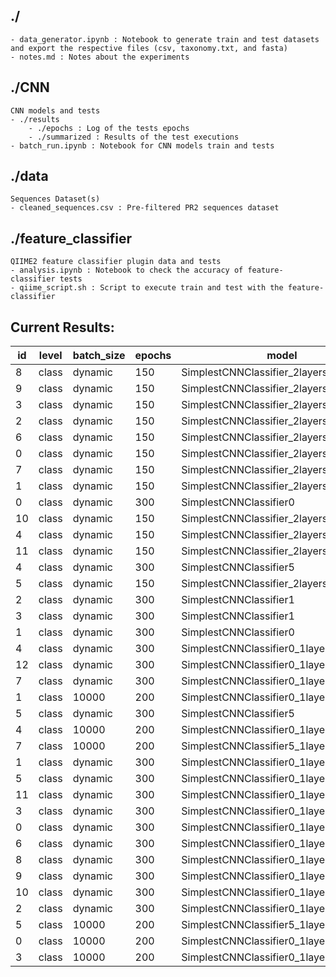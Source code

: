 ## ./
    - data_generator.ipynb : Notebook to generate train and test datasets and export the respective files (csv, taxonomy.txt, and fasta)
    - notes.md : Notes about the experiments

## ./CNN
    CNN models and tests
    - ./results
        - ./epochs : Log of the tests epochs
        - ./summarized : Results of the test executions
    - batch_run.ipynb : Notebook for CNN models train and tests

## ./data
    Sequences Dataset(s)
    - cleaned_sequences.csv : Pre-filtered PR2 sequences dataset

## ./feature_classifier
    QIIME2 feature classifier plugin data and tests
    - analysis.ipynb : Notebook to check the accuracy of feature-classifier tests
    - qiime_script.sh : Script to execute train and test with the feature-classifier

## Current Results:

| id | level | batch_size | epochs | model | learning_rate | best_epoch | train_acc_best_epoch | test_acc_best_epoch |
|----|-------|------------|--------|-------|--------------|------------|----------------------|---------------------|
| 8 | class | dynamic | 150 | SimplestCNNClassifier_2layers_Residual | 0.001 | 141.0 | 0.997202 | 0.950846 |
| 9 | class | dynamic | 150 | SimplestCNNClassifier_2layers_Residual | 0.001 | 148.0 | 0.998659 | 0.950279 |
| 3 | class | dynamic | 150 | SimplestCNNClassifier_2layers_Residual | 0.001 | 134.0 | 0.998910 | 0.949632 |
| 2 | class | dynamic | 150 | SimplestCNNClassifier_2layers_Residual | 0.001 | 129.0 | 0.997113 | 0.946473 |
| 6 | class | dynamic | 150 | SimplestCNNClassifier_2layers | 0.001 | 119.0 | 0.999199 | 0.945421 |
| 0 | class | dynamic | 150 | SimplestCNNClassifier_2layers | 0.001 | 109.0 | 0.999307 | 0.944935 |
| 7 | class | dynamic | 150 | SimplestCNNClassifier_2layers | 0.001 | 99.0 | 0.999100 | 0.944773 |
| 1 | class | dynamic | 150 | SimplestCNNClassifier_2layers | 0.001 | 101.0 | 0.999468 | 0.943882 |
| 0 | class | dynamic | 300 | SimplestCNNClassifier0 | 0.001 | 210.0 | 0.999962 | 0.943153 |
| 10 | class | dynamic | 150 | SimplestCNNClassifier_2layers_concat | 0.001 | 104.0 | 0.999118 | 0.942424 |
| 4 | class | dynamic | 150 | SimplestCNNClassifier_2layers_concat | 0.001 | 100.0 | 0.999326 | 0.942182 |
| 11 | class | dynamic | 150 | SimplestCNNClassifier_2layers_concat | 0.001 | 96.0 | 0.999136 | 0.941777 |
| 4 | class | dynamic | 300 | SimplestCNNClassifier5 | 0.001 | 291.0 | 0.999929 | 0.940643 |
| 5 | class | dynamic | 150 | SimplestCNNClassifier_2layers_concat | 0.001 | 87.0 | 0.998570 | 0.940562 |
| 2 | class | dynamic | 300 | SimplestCNNClassifier1 | 0.001 | 198.0 | 0.999942 | 0.939752 |
| 3 | class | dynamic | 300 | SimplestCNNClassifier1 | 0.001 | 189.0 | 0.999981 | 0.935946 |
| 1 | class | dynamic | 300 | SimplestCNNClassifier0 | 0.001 | 112.0 | 0.999788 | 0.929306 |
| 4 | class | dynamic | 300 | SimplestCNNClassifier0_1layerPooling | 0.001 | 258.0 | 0.999910 | 0.909142 |
| 12 | class | dynamic | 300 | SimplestCNNClassifier0_1layerPooling | 0.001 | 140.0 | 0.999847 | 0.908090 |
| 7 | class | dynamic | 300 | SimplestCNNClassifier0_1layer64cPooling | 0.001 | 146.0 | 0.999942 | 0.907604 |
| 1 | class | 10000 | 200 | SimplestCNNClassifier0_1layerPooling | 0.001 | 172.0 | 0.999820 | 0.902583 |
| 5 | class | dynamic | 300 | SimplestCNNClassifier5 | 0.001 | 248.0 | 0.999929 | 0.899911 |
| 4 | class | 10000 | 200 | SimplestCNNClassifier0_1layer64cPooling | 0.001 | 175.0 | 0.999730 | 0.894809 |
| 7 | class | 10000 | 200 | SimplestCNNClassifier5_1layerPooling | 0.001 | 195.0 | 0.999838 | 0.887440 |
| 1 | class | dynamic | 300 | SimplestCNNClassifier0_1layerk4 | 0.001 | 240.0 | 0.999910 | 0.875941 |
| 5 | class | dynamic | 300 | SimplestCNNClassifier0_1layerGELU | 0.001 | 279.0 | 0.999910 | 0.871407 |
| 11 | class | dynamic | 300 | SimplestCNNClassifier0_1layer | 0.001 | 276.0 | 0.999892 | 0.869625 |
| 3 | class | dynamic | 300 | SimplestCNNClassifier0_1layer | 0.001 | 284.0 | 0.999904 | 0.868410 |
| 0 | class | dynamic | 300 | SimplestCNNClassifier0_1layer16 | 0.001 | 237.0 | 0.999897 | 0.867844 |
| 6 | class | dynamic | 300 | SimplestCNNClassifier0_1layer64c | 0.001 | 298.0 | 0.999929 | 0.867196 |
| 8 | class | dynamic | 300 | SimplestCNNClassifier0_1layer16 | 0.001 | 262.0 | 0.999874 | 0.867034 |
| 9 | class | dynamic | 300 | SimplestCNNClassifier0_1layerk4 | 0.001 | 263.0 | 0.999874 | 0.865495 |
| 10 | class | dynamic | 300 | SimplestCNNClassifier0_1layerk2 | 0.001 | 274.0 | 0.999892 | 0.862661 |
| 2 | class | dynamic | 300 | SimplestCNNClassifier0_1layerk2 | 0.001 | 263.0 | 0.999904 | 0.857964 |
| 5 | class | 10000 | 200 | SimplestCNNClassifier5_1layer | 0.001 | 114.0 | 0.999892 | 0.856345 |
| 0 | class | 10000 | 200 | SimplestCNNClassifier0_1layer | 0.001 | 153.0 | 0.999811 | 0.846708 |
| 3 | class | 10000 | 200 | SimplestCNNClassifier0_1layer64c | 0.001 | 169.0 | 0.999748 | 0.846627 |